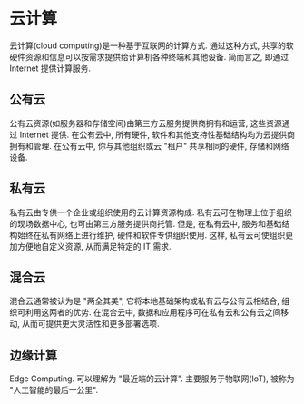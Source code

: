 # 云计算
云计算(cloud computing)是一种基于互联网的计算方式. 通过这种方式, 共享的软硬件资源和信息可以按需求提供给计算机各种终端和其他设备. 简而言之, 即通过 Internet 提供计算服务.

## 公有云
公有云资源(如服务器和存储空间)由第三方云服务提供商拥有和运营, 这些资源通过 Internet 提供. 在公有云中, 所有硬件, 软件和其他支持性基础结构均为云提供商拥有和管理. 在公有云中, 你与其他组织或云 "租户" 共享相同的硬件, 存储和网络设备.

## 私有云
私有云由专供一个企业或组织使用的云计算资源构成. 私有云可在物理上位于组织的现场数据中心, 也可由第三方服务提供商托管. 但是, 在私有云中, 服务和基础结构始终在私有网络上进行维护, 硬件和软件专供组织使用. 这样, 私有云可使组织更加方便地自定义资源, 从而满足特定的 IT 需求.

## 混合云
混合云通常被认为是 "两全其美", 它将本地基础架构或私有云与公有云相结合, 组织可利用这两者的优势. 在混合云中, 数据和应用程序可在私有云和公有云之间移动, 从而可提供更大灵活性和更多部署选项.


## 边缘计算
Edge Computing. 可以理解为 "最近端的云计算". 主要服务于物联网(IoT), 被称为 "人工智能的最后一公里".